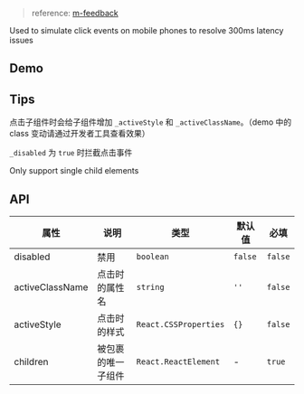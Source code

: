 > reference: [m-feedback](https://github.com/react-component/m-feedback)

Used to simulate click events on mobile phones to resolve 300ms latency issues

## Demo

## Tips

点击子组件时会给子组件增加 `_activeStyle` 和 `_activeClassName`。（demo 中的 class 变动请通过开发者工具查看效果）

`_disabled` 为 `true` 时拦截点击事件

Only support single child elements

## API

| 属性            | 说明               | 类型                  | 默认值  | 必填    |
| --------------- | ------------------ | --------------------- | ------- | ------- |
| disabled        | 禁用               | `boolean`             | `false` | `false` |
| activeClassName | 点击时的属性名     | `string`              | `''`    | `false` |
| activeStyle     | 点击时的样式       | `React.CSSProperties` | `{}`    | `false` |
| children        | 被包裹的唯一子组件 | `React.ReactElement`  | -       | `true`  |
